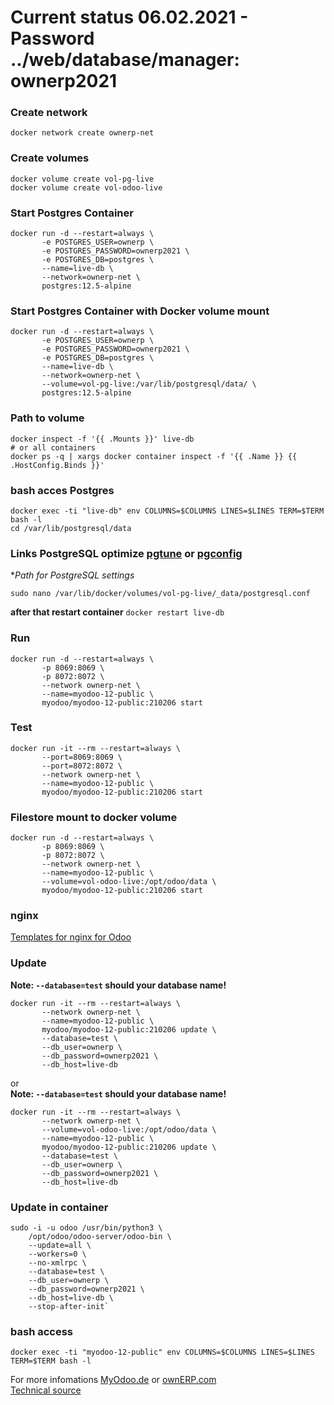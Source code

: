 # Current status 06.02.2021 - **Password ../web/database/manager: ownerp2021**  
  
### Create network
```
docker network create ownerp-net  
```
### Create volumes
```
docker volume create vol-pg-live
docker volume create vol-odoo-live
```
### Start Postgres Container
```
docker run -d --restart=always \
       -e POSTGRES_USER=ownerp \
       -e POSTGRES_PASSWORD=ownerp2021 \
       -e POSTGRES_DB=postgres \
       --name=live-db \
       --network=ownerp-net \
       postgres:12.5-alpine
```
### Start Postgres Container with Docker volume mount
```
docker run -d --restart=always \
       -e POSTGRES_USER=ownerp \
       -e POSTGRES_PASSWORD=ownerp2021 \
       -e POSTGRES_DB=postgres \
       --name=live-db \
       --network=ownerp-net \
       --volume=vol-pg-live:/var/lib/postgresql/data/ \
       postgres:12.5-alpine
```
### Path to volume
```
docker inspect -f '{{ .Mounts }}' live-db
# or all containers
docker ps -q | xargs docker container inspect -f '{{ .Name }} {{ .HostConfig.Binds }}'
```
### bash acces Postgres
```
docker exec -ti "live-db" env COLUMNS=$COLUMNS LINES=$LINES TERM=$TERM bash -l
cd /var/lib/postgresql/data
```
### Links PostgreSQL optimize [pgtune](http://pgtune.leopard.in.ua/) or [pgconfig](https://www.pgconfig.org/#/tuning)   
  
**Path for PostgreSQL settings*  
```
sudo nano /var/lib/docker/volumes/vol-pg-live/_data/postgresql.conf
```
**after that restart container** `docker restart live-db`    
  
  
### Run
```
docker run -d --restart=always \
       -p 8069:8069 \
       -p 8072:8072 \
       --network ownerp-net \
       --name=myodoo-12-public \
       myodoo/myodoo-12-public:210206 start
```
### Test
```
docker run -it --rm --restart=always \
       --port=8069:8069 \
       --port=8072:8072 \
       --network ownerp-net \
       --name=myodoo-12-public \
       myodoo/myodoo-12-public:210206 start
```
### Filestore mount to docker volume
```
docker run -d --restart=always \
       -p 8069:8069 \
       -p 8072:8072 \
       --network ownerp-net \
       --name=myodoo-12-public \
       --volume=vol-odoo-live:/opt/odoo/data \
       myodoo/myodoo-12-public:210206 start
```
### nginx
[Templates for nginx for Odoo](https://github.com/equitania/myodoo-docker/tree/2020/nginx-conf)  
  
### Update
**Note: `--database=test` should your database name!**  
```
docker run -it --rm --restart=always \
       --network ownerp-net \
       --name=myodoo-12-public \
       myodoo/myodoo-12-public:210206 update \
       --database=test \
       --db_user=ownerp \
       --db_password=ownerp2021 \
       --db_host=live-db
```
or  
**Note: `--database=test` should your database name!**  
```
docker run -it --rm --restart=always \
       --network ownerp-net \
       --volume=vol-odoo-live:/opt/odoo/data \
       --name=myodoo-12-public \
       myodoo/myodoo-12-public:210206 update \
       --database=test \
       --db_user=ownerp \
       --db_password=ownerp2021 \
       --db_host=live-db
```

### Update in container
```
sudo -i -u odoo /usr/bin/python3 \  
    /opt/odoo/odoo-server/odoo-bin \  
    --update=all \  
    --workers=0 \  
    --no-xmlrpc \  
    --database=test \  
    --db_user=ownerp \  
    --db_password=ownerp2021 \  
    --db_host=live-db \  
    --stop-after-init`    
```

### bash access
`docker exec -ti "myodoo-12-public" env COLUMNS=$COLUMNS LINES=$LINES TERM=$TERM bash -l`  

For more infomations [MyOdoo.de](https://www.myodoo.de) or [ownERP.com](https://www.ownerp.com)  
[Technical source](https://github.com/equitania/myodoo-docker)
